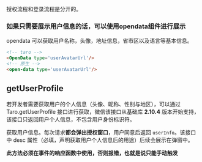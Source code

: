 授权流程和登录流程是分开的。

### 如果只需要展示用户信息的话，可以使用opendata组件进行展示

opendata 可以获取用户名称，头像，地址信息，省市区以及语言等基本信息。

```html
<!-- taro -->
<OpenData type='userAvatarUrl'/>
<!-- 原生 -->
<open-data type='userAvatarUrl'/>
```

## getUserProfile

若开发者需要获取用户的个人信息（头像、昵称、性别与地区），可以通过 Taro.getUserProfile 接口进行获取，微信该接口从基础库 **2.10.4** 版本开始支持，该接口只返回用户个人信息，不包含用户身份标识符。

获取用户信息。每次请求**都会弹出授权窗口**，用户同意后返回 `userInfo`。该接口中 desc 属性（必填，声明获取用户个人信息后的用途）后续会展示在弹窗中。

**此方法必须在事件的响应函数中使用，否则报错，也就是说只能手动触发**

